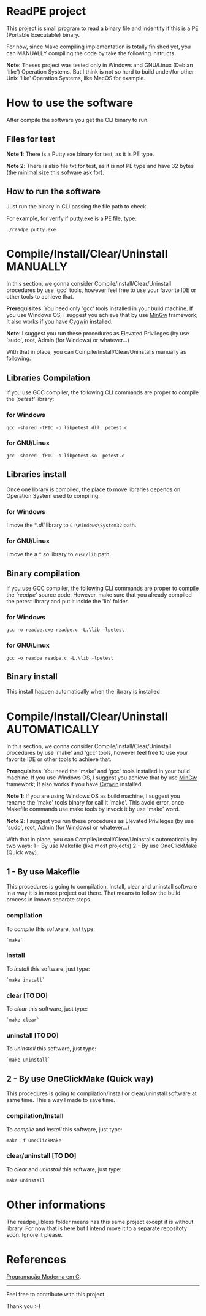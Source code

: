 # ReadPE project

This project is small program to read a binary file and indentify if this is a PE (Portable Executable) binary.

For now, since Make compiling implementation is totally finished yet, you can MANUALLY compiling the code by take the following instructs.

**Note**: Theses project was tested only in Windows and GNU/Linux (Debian 'like') Operation Systems. But I think is not so hard to build under/for other Unix 'like' Operation Systems, like MacOS for example.


# How to use the software

After compile the software you get the CLI binary to run.

## Files for test
  
  **Note 1**: There is a Putty.exe binary for test, as it is PE type.

  **Note 2**: There is also file.txt for test, as it is not PE type and have 32 bytes (the minimal size this sofware ask for).

## How to run the software

Just run the binary in CLI passing the file path to check.

For example, for verify if putty.exe is a PE file, type:

`./readpe putty.exe` 


# Compile/Install/Clear/Uninstall MANUALLY

In this section, we gonna consider Compile/Install/Clear/Uninstall procedures by use 'gcc' tools, however feel free to use your favorite IDE or other tools to achieve that.

**Prerequisites**: You need only 'gcc' tools installed in your build machine. If you use Windows OS, I suggest you achieve that by use [MinGw](https://pt.wikipedia.org/wiki/MinGW) framework; It also works if you have [Cygwin](https://pt.wikipedia.org/wiki/Cygwin) installed.


**Note**: I suggest you run these procedures as Elevated Privileges (by use 'sudo', root, Admin (for Windows) or whatever...)

With that in place, you can Compile/Install/Clear/Uninstalls manually as following.

## Libraries Compilation

If you use GCC compiler, the following CLI commands are proper to compile the *'petest'* library:

### for Windows


  `gcc -shared -fPIC -o libpetest.dll  petest.c`

### for GNU/Linux


  `gcc -shared -fPIC -o libpetest.so  petest.c` 


## Libraries install

Once one library is compiled, the place to move libraries depends on Operation System used to compiling.


### for Windows

I move the **.dll* library to `C:\Windows\System32` path.


### for GNU/Linux

I move the a **.so* library to `/usr/lib` path.

## Binary compilation

If you use GCC compiler, the following CLI commands are proper to compile the *'readpe'* source code. 
However, make sure that you already compiled the petest library and put it inside the 'lib' folder.

### for Windows

  `gcc -o readpe.exe readpe.c -L.\lib -lpetest`

### for GNU/Linux

  `gcc -o readpe readpe.c -L.\lib -lpetest`

## Binary install

This install happen automatically when the library is installed


# Compile/Install/Clear/Uninstall AUTOMATICALLY

In this section, we gonna consider Compile/Install/Clear/Uninstall procedures by use 'make' and 'gcc' tools, however feel free to use your favorite IDE or other tools to achieve that.

**Prerequisites**: You need the 'make' and 'gcc' tools installed in your build machine. If you use Windows OS, I suggest you achieve that by use [MinGw](https://pt.wikipedia.org/wiki/MinGW) framework; It also works if you have [Cygwin](https://pt.wikipedia.org/wiki/Cygwin) installed.


**Note 1**: If you are using Windows OS as build machine, I suggest you rename the 'make' tools binary for call it 'make'. This avoid error, once Makefile commands use make tools by invock it by use 'make' word.

**Note 2**: I suggest you run these procedures as Elevated Privileges (by use 'sudo', root, Admin (for Windows) or whatever...)

With that in place, you can Compile/Install/Clear/Uninstalls automatically by two ways: 1 - By use Makefile (like most projects) 2 - By use OneClickMake (Quick way).

## 1 - By use Makefile

This procedures is going to compilation, Install, clear and uninstall software in a way it is in most project out there.
That means to follow the build process in known separate steps.

### compilation

  To *compile* this software, just type:

    `make`

### install

  To *install* this software, just type:

    `make install`

### clear [TO DO]

  To *clear* this software, just type:

    `make clear`

### uninstall [TO DO]

  To *uninstall* this software, just type:

    `make uninstall`


## 2 - By use OneClickMake (Quick way)

This procedures is going to compilation/Install or clear/uninstall software at same time.
This a way I made to save time.

### compilation/Install


To *compile* and *install* this software, just type:

  `make -f OneClickMake`


### clear/uninstall [TO DO]

To *clear* and *uninstall* this software, just type:

  `make uninstall`


# Other informations

The readpe_libless folder means has this same project except it is without library.
For now that is here but I intend move it to a separate repositoty soon. Ignore it please.

# References

[Programação Moderna em C](https://github.com/mentebinaria/prog_moderna_c).

-------

Feel free to contribute with this project. 

Thank you :-)